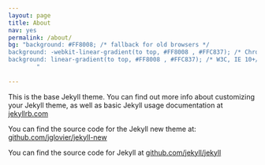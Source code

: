 ```yaml
---
layout: page
title: About
nav: yes
permalink: /about/
bg: "background: #FF8008; /* fallback for old browsers */
background: -webkit-linear-gradient(to top, #FF8008 , #FFC837); /* Chrome 10-25, Safari 5.1-6 */
background: linear-gradient(to top, #FF8008 , #FFC837); /* W3C, IE 10+/ Edge, Firefox 16+, Chrome 26+, Opera 12+, Safari 7+ */
        "
        
---
```


This is the base Jekyll theme. You can find out more info about customizing your Jekyll theme, as well as basic Jekyll usage documentation at [jekyllrb.com](http://jekyllrb.com/)

You can find the source code for the Jekyll new theme at: [github.com/jglovier/jekyll-new](https://github.com/jglovier/jekyll-new)

You can find the source code for Jekyll at [github.com/jekyll/jekyll](https://github.com/jekyll/jekyll)
